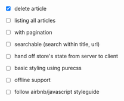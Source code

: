 - [x] delete article
- [ ] listing all articles
 - [ ] with pagination
 - [ ] searchable (search within title, url)
- [ ] hand off store's state from server to client
- [ ] basic styling using purecss
- [ ] offline support

- [ ] follow airbnb/javascript styleguide
